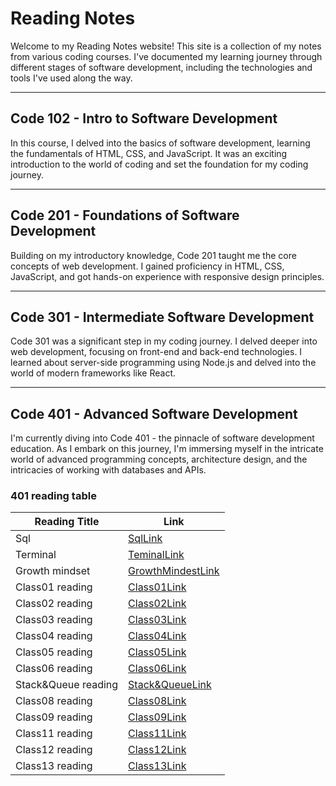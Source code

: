 # Reading Notes

Welcome to my Reading Notes website! This site is a collection of my notes from various coding courses. I've documented my learning journey through different stages of software development, including the technologies and tools I've used along the way.

---

## Code 102 - Intro to Software Development

In this course, I delved into the basics of software development, learning the fundamentals of HTML, CSS, and JavaScript. It was an exciting introduction to the world of coding and set the foundation for my coding journey.

---

## Code 201 - Foundations of Software Development

Building on my introductory knowledge, Code 201 taught me the core concepts of web development. I gained proficiency in HTML, CSS, JavaScript, and got hands-on experience with responsive design principles.

---

## Code 301 - Intermediate Software Development

Code 301 was a significant step in my coding journey. I delved deeper into web development, focusing on front-end and back-end technologies. I learned about server-side programming using Node.js and delved into the world of modern frameworks like React.

---

## Code 401 - Advanced Software Development

I'm currently diving into Code 401 - the pinnacle of software development education. As I embark on this journey, I'm immersing myself in the intricate world of advanced programming concepts, architecture design, and the intricacies of working with databases and APIs.


### 401 reading table 

| Reading Title | Link                                              |
|----------------|------------------------------------------------------------|
| Sql | [SqlLink](sql.md) |
| Terminal | [TeminalLink](terminal.md) |
| Growth mindset  | [GrowthMindestLink](Growth.md) |
| Class01 reading  | [Class01Link](class01.md) |
| Class02 reading  | [Class02Link](class02.md) |
| Class03 reading  | [Class03Link](class03.md) |
| Class04 reading  | [Class04Link](class04.md) |
| Class05 reading  | [Class05Link](class05.md) |
| Class06 reading  | [Class06Link](class06.md) |
| Stack&Queue reading  | [Stack&QueueLink](Stack&Queue.md) |
| Class08 reading  | [Class08Link](class08.md) |
| Class09 reading  | [Class09Link](class09.md) |
| Class11 reading  | [Class11Link](class11.md) |
| Class12 reading  | [Class12Link](class12.md) |
| Class13 reading  | [Class13Link](class13.md) |
